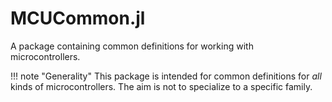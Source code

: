 # MCUCommon.jl

A package containing common definitions for working with microcontrollers.

!!! note "Generality"
  This package is intended for common definitions for _all_ kinds of microcontrollers. The aim is
  not to specialize to a specific family.
